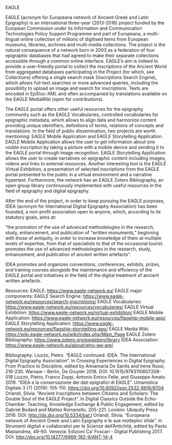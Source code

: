 EAGLE

EAGLE (acronym for Europeana network of Ancient Greek and Latin Epigraphy) is an international three-year (2013-2016) project funded by the European Commission under its Information and Communication Technologies Policy Support Programme and part of Europeana, a multi-lingual online collection of millions of digitised items from European museums, libraries, archives and multi-media collections. The project is the natural consequence of a network born in 2003 as a federation of four epigraphic databases that had agreed to make their separate collections accessible through a common online interface. EAGLE’s aim is indeed to provide a user-friendly portal to collect the inscriptions of the Ancient World from aggregated databases participating in the Project (for which, see Collections) offering a single search mask (Inscriptions Search Engine), which allows full-text searches or more advanced queries, including the possibility to upload an image and search for inscriptions. Texts are encoded in EpiDoc-XML and often accompanied by translations available on the EAGLE MediaWiki (open for contributions). 

The EAGLE portal offers other useful resources for the epigraphy community such as the EAGLE Vocabularies, controlled vocabularies for epigraphic metadata, which allows to align data and harmonize content providing unique identifiers, definitions of terms, relations of concepts and translations. In the field of public dissemination, two projects are worth mentioning: EAGLE Mobile Application and EAGLE Storytelling Application. EAGLE Mobile Application allows the user to get information about one visible inscription by taking a picture with a mobile device and sending it to the EAGLE portal through image recognition. EAGLE Storytelling Application allows the user to create narratives on epigraphic content including images, videos and links to external resources. Another interesting tool is the EAGLE Virtual Exhibition, a presentation of selected inscriptions from the EAGLE portal presented to the public in a virtual environment and a narrative hypertext. Furthermore, the network has an EAGLE Zotero Bibliography, an open group library continuously implemented with useful resources in the field of epigraphy and digital epigraphy.

After the end of the project, in order to keep pursuing the EAGLE purposes, IDEA (acronym for International Digital Epigraphy Association) has been founded, a non-profit association open to anyone, which, according to its statutory goals, aims at:

“the promotion of the use of advanced methodologies in the research, study, enhancement, and publication of “written monuments,” beginning with those of antiquity, in order to increase knowledge of them at multiple levels of expertise, from that of specialists to that of the occasional tourist. promotes the use of advanced methodologies in the research, study, enhancement, and publication of ancient written artefacts”. 

IDEA promotes and organizes conventions, conferences, exhibits, prizes, and training courses alongside the maintenance and efficiency of the EAGLE portal and initiatives in the field of the digital treatment of ancient written artefacts.

Resources:
EAGLE: https://www.eagle-network.eu/ 
EAGLE major components:
EAGLE Search Engine: https://www.eagle-network.eu/resources/search-inscriptions/ 
EAGLE Vocabularies: https://www.eagle-network.eu/resources/vocabularies/ 
EAGLE Virtual Exhibition: https://www.eagle-network.eu/virtual-exhibition/ 
EAGLE Mobile Application: https://www.eagle-network.eu/resources/flagship-mobile-app/ 
EAGLE Storytelling Application: https://www.eagle-network.eu/resources/flagship-storytelling-app/ 
EAGLE Media Wiki: https://wiki.eagle-network.eu/wiki/index.php/Main_Page 
EAGLE Zotero Bibliography: https://www.zotero.org/eaglebpn/library 
IDEA Association: https://www.eagle-network.eu/about/who-we-are/ 

Bibliography:
Liuzzo, Pietro. “EAGLE continued: IDEA. The International Digital Epigraphy Association”. In Crossing Experiences in Digital Epigraphy. From Practice to Discipline, edited by Annamaria De Santis and Irene Rossi, 216-230. Warsaw – Berlin, De Gruyter 2018. DOI: 10.1515/9783110607208-018 
Liuzzo, Pietro, Franco Zoppi, Antonio Enrico Felle, and Giuseppe Amato. 2019. “IDEA e la conservazione dei dati epigrafici di EAGLE”. Umanistica Digitale 3 (7) (2019): 105-110. https://doi.org/10.6092/issn.2532-8816/8704 
Orlandi, Silvia. “Ancient Inscriptions between Citizens and Scholars: The Double Soul of the EAGLE Project”. In Digital Classics Outside the Echo-Chamber: Teaching, Knowledge Exchange & Public Engagement, edited by Gabriel Bodard and Matteo Romanello, 205-221. London: Ubiquity Press 2016. DOI: http://dx.doi.org/10.5334/bat.l
Orlandi, Silvia. “Europeana network of Ancient Greek and Latin Epigraphy e le sue molteplici sfide”. In Strumenti digitali e collaborativi per le Scienze dell’Antichità, edited by Paolo Mastandrea, 49-60. Venezia: Edizioni Ca’ Foscari - Digital Publishing 2017. DOI: http://doi.org/10.14277/6969-182-9/ANT-14-4
